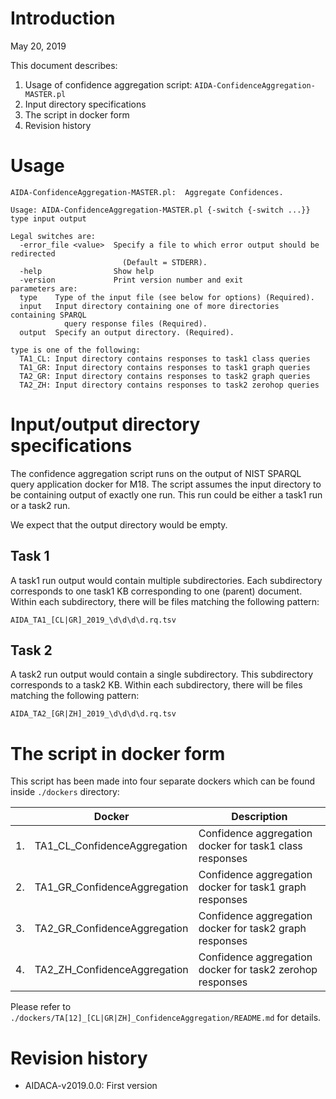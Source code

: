 # Introduction

May 20, 2019

This document describes:

  1. Usage of confidence aggregation script: `AIDA-ConfidenceAggregation-MASTER.pl`
  2. Input directory specifications
  3. The script in docker form
  4. Revision history

# Usage

~~~
AIDA-ConfidenceAggregation-MASTER.pl:  Aggregate Confidences.

Usage: AIDA-ConfidenceAggregation-MASTER.pl {-switch {-switch ...}} type input output

Legal switches are:
  -error_file <value>  Specify a file to which error output should be redirected
                         (Default = STDERR).
  -help                Show help
  -version             Print version number and exit
parameters are:
  type    Type of the input file (see below for options) (Required).
  input   Input directory containing one of more directories containing SPARQL
            query response files (Required).
  output  Specify an output directory. (Required).

type is one of the following:
  TA1_CL: Input directory contains responses to task1 class queries
  TA1_GR: Input directory contains responses to task1 graph queries
  TA2_GR: Input directory contains responses to task2 graph queries
  TA2_ZH: Input directory contains responses to task2 zerohop queries
~~~

# Input/output directory specifications

The confidence aggregation script runs on the output of NIST SPARQL query application docker for M18. The script assumes the input directory to be containing output of exactly one run. This run could be either a task1 run or a  task2 run.

We expect that the output directory would be empty.

## Task 1

A task1 run output would contain multiple subdirectories. Each subdirectory corresponds to one task1 KB corresponding to one (parent) document. Within each subdirectory, there will be files matching the following pattern:

~~~
AIDA_TA1_[CL|GR]_2019_\d\d\d\d.rq.tsv
~~~

## Task 2

A task2 run output would contain a single subdirectory. This subdirectory corresponds to a task2 KB. Within each subdirectory, there will be files matching the following pattern:

~~~
AIDA_TA2_[GR|ZH]_2019_\d\d\d\d.rq.tsv
~~~

# The script in docker form

This script has been made into four separate dockers which can be found inside `./dockers` directory:

|   | Docker  | Description |
|---|---------|-------------|
| 1.  | TA1_CL_ConfidenceAggregation | Confidence aggregation docker for task1 class responses |
| 2.  | TA1_GR_ConfidenceAggregation | Confidence aggregation docker for task1 graph responses |
| 3.  | TA2_GR_ConfidenceAggregation | Confidence aggregation docker for task2 graph responses |
| 4.  | TA2_ZH_ConfidenceAggregation | Confidence aggregation docker for task2 zerohop responses |

Please refer to `./dockers/TA[12]_[CL|GR|ZH]_ConfidenceAggregation/README.md` for details.

# Revision history
  * AIDACA-v2019.0.0: First version
